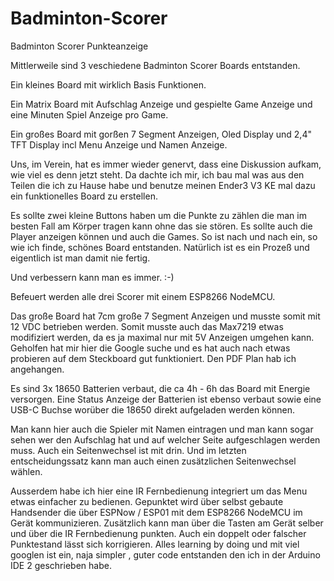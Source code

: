 # Badminton-Scorer
Badminton Scorer Punkteanzeige

Mittlerweile sind 3 veschiedene Badminton Scorer Boards entstanden.

Ein kleines Board mit wirklich Basis Funktionen.

Ein Matrix Board mit Aufschlag Anzeige und gespielte Game Anzeige und eine Minuten Spiel Anzeige pro Game.

Ein großes Board mit gorßen 7 Segment Anzeigen, Oled Display und 2,4" TFT Display incl Menu Anzeige und Namen Anzeige.

Uns, im Verein, hat es immer wieder genervt, dass eine Diskussion aufkam, wie viel es denn jetzt steht.
Da dachte ich mir, ich bau mal was aus den Teilen die ich zu Hause habe und benutze meinen Ender3 V3 KE mal dazu 
ein funktionelles Board zu erstellen.

Es sollte zwei kleine Buttons haben um die Punkte zu zählen die man im besten Fall am Körper tragen kann ohne das sie stören.
Es sollte auch die Player anzeigen können und auch die Games.
So ist nach und nach ein, so wie ich finde, schönes Board entstanden.
Natürlich ist es ein Prozeß und eigentlich ist man damit nie fertig.

Und verbessern kann man es immer. :-)

Befeuert werden alle drei Scorer mit einem ESP8266 NodeMCU.

Das große Board hat 7cm große 7 Segment Anzeigen und musste somit mit 12 VDC betrieben werden.
Somit musste auch das Max7219 etwas modifiziert werden, da es ja maximal nur mit 5V Anzeigen umgehen kann.
Geholfen hat mir hier die Google suche und es hat auch nach etwas probieren auf dem Steckboard gut funktioniert.
Den PDF Plan hab ich angehangen.

Es sind 3x 18650 Batterien verbaut, die ca 4h - 6h das Board mit Energie versorgen.
Eine Status Anzeige der Batterien ist ebenso verbaut sowie eine USB-C Buchse worüber die 18650 direkt aufgeladen werden können.

Man kann hier auch die Spieler mit Namen eintragen und man kann sogar sehen wer den Aufschlag hat und auf welcher Seite
aufgeschlagen werden muss.
Auch ein Seitenwechsel ist mit drin. Und im letzten entscheidungssatz kann man auch einen zusätzlichen Seitenwechsel wählen.

Ausserdem habe ich hier eine IR Fernbedienung integriert um das Menu etwas einfacher zu bedienen.
Gepunktet wird über selbst gebaute Handsender die über ESPNow / ESP01 mit dem ESP8266 NodeMCU  im Gerät kommunizieren. Zusätzlich kann man 
über die Tasten am Gerät selber und über die IR Fernbedienung punkten.
Auch ein doppelt oder falscher Punktestand lässt sich korrigieren.
Alles learning by doing und mit viel googlen ist ein, naja simpler , guter code entstanden den ich in der Arduino IDE 2 geschrieben habe.




